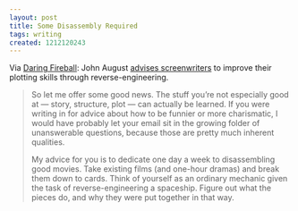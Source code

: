 ```yaml
---
layout: post
title: Some Disassembly Required
tags: writing
created: 1212120243
---
```

Via [Daring Fireball](http://daringfireball.net/linked/2008/may#thu-29-august):  John August [advises screenwriters](http://johnaugust.com/archives/2008/does-a-working-writer-keep-improving) to improve their plotting skills through reverse-engineering.

> So let me offer some good news. The stuff you’re not especially good at — story, structure, plot — can actually be learned. If you were writing in for advice about how to be funnier or more charismatic, I would have probably let your email sit in the growing folder of unanswerable questions, because those are pretty much inherent qualities.
>
>My advice for you is to dedicate one day a week to disassembling good movies.<!--break--> Take existing films (and one-hour dramas) and break them down to cards. Think of yourself as an ordinary mechanic given the task of reverse-engineering a spaceship. Figure out what the pieces do, and why they were put together in that way.
